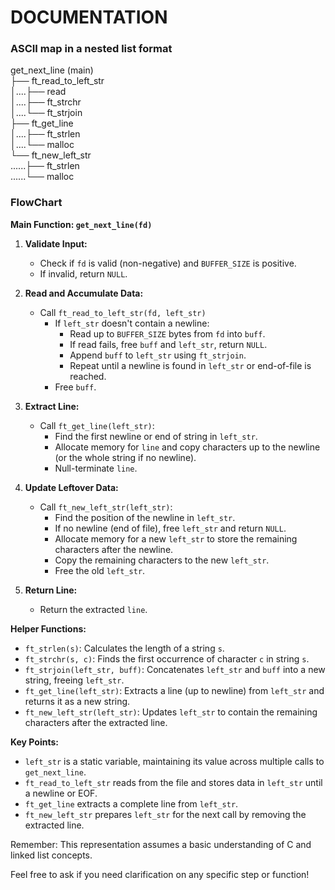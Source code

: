 # DOCUMENTATION

### ASCII map in a nested list format

get_next_line (main)  
├── ft_read_to_left_str   
│....├── read   
│....├── ft_strchr  
│....└── ft_strjoin  
├── ft_get_line  
│....├── ft_strlen  
│....└── malloc   
└── ft_new_left_str  
......├── ft_strlen  
......└── malloc   

### FlowChart



**Main Function: `get_next_line(fd)`**

1. **Validate Input:**
   - Check if `fd` is valid (non-negative) and `BUFFER_SIZE` is positive.
   - If invalid, return `NULL`.

2. **Read and Accumulate Data:**
   - Call `ft_read_to_left_str(fd, left_str)`
     - If `left_str` doesn't contain a newline:
       - Read up to `BUFFER_SIZE` bytes from `fd` into `buff`.
       - If read fails, free `buff` and `left_str`, return `NULL`.
       - Append `buff` to `left_str` using `ft_strjoin`.
       - Repeat until a newline is found in `left_str` or end-of-file is reached.
     - Free `buff`.

3. **Extract Line:**
   - Call `ft_get_line(left_str)`:
     - Find the first newline or end of string in `left_str`.
     - Allocate memory for `line` and copy characters up to the newline (or the whole string if no newline).
     - Null-terminate `line`.

4. **Update Leftover Data:**
   - Call `ft_new_left_str(left_str)`:
     - Find the position of the newline in `left_str`.
     - If no newline (end of file), free `left_str` and return `NULL`.
     - Allocate memory for a new `left_str` to store the remaining characters after the newline.
     - Copy the remaining characters to the new `left_str`.
     - Free the old `left_str`.

5. **Return Line:**
   - Return the extracted `line`.

**Helper Functions:**

* `ft_strlen(s)`: Calculates the length of a string `s`.
* `ft_strchr(s, c)`: Finds the first occurrence of character `c` in string `s`.
* `ft_strjoin(left_str, buff)`: Concatenates `left_str` and `buff` into a new string, freeing `left_str`.
* `ft_get_line(left_str)`: Extracts a line (up to newline) from `left_str` and returns it as a new string.
* `ft_new_left_str(left_str)`: Updates `left_str` to contain the remaining characters after the extracted line.

**Key Points:**

* `left_str` is a static variable, maintaining its value across multiple calls to `get_next_line`.
* `ft_read_to_left_str` reads from the file and stores data in `left_str` until a newline or EOF.
* `ft_get_line` extracts a complete line from `left_str`.
* `ft_new_left_str` prepares `left_str` for the next call by removing the extracted line.

Remember: This representation assumes a basic understanding of C and linked list concepts. 



Feel free to ask if you need clarification on any specific step or function!
